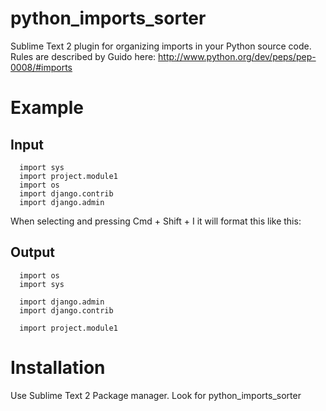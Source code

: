python_imports_sorter
======================

Sublime Text 2 plugin for organizing imports in your Python source code. 
Rules are described by Guido here: http://www.python.org/dev/peps/pep-0008/#imports


Example 
========
Input
--------

```
  import sys
  import project.module1
  import os
  import django.contrib
  import django.admin
```

When selecting and pressing Cmd + Shift + I  it will format this like this:

Output
-------

```
  import os
  import sys
  
  import django.admin
  import django.contrib
  
  import project.module1
```

Installation
============

Use Sublime Text 2 Package manager. Look for python_imports_sorter
